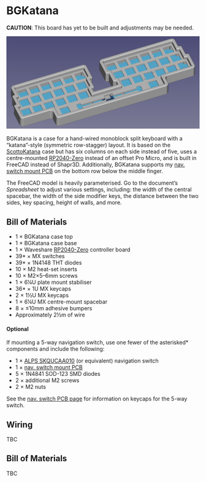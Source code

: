 # BGKatana

**CAUTION**: This board has yet to be built and adjustments may be needed.

![BGKatana Render](Exports/BGKatana-Render.png)

BGKatana is a case for a hand-wired monoblock split keyboard with a “katana”-style
(symmetric row-stagger) layout. It is based on the [ScottoKatana] case but has six
columns on each side instead of five, uses a centre-mounted [RP2040-Zero] instead of an
offset Pro Micro, and is built in FreeCAD instead of Shapr3D. Additionally, BGKatana
supports my [nav. switch mount PCB] on the bottom row below the middle finger.

The FreeCAD model is heavily parameterised. Go to the document’s *Spreadsheet* to adjust
various settings, including: the width of the central spacebar, the width of the side
modifier keys, the distance between the two sides, key spacing, height of walls, and more.

## Bill of Materials

  * 1 × BGKatana case top
  * 1 × BGKatana case base
  * 1 × Waveshare [RP2040-Zero] controller board
  * 39\* × MX switches
  * 39\* × 1N4148 THT diodes
  * 10 × M2 heat-set inserts
  * 10 × M2×5–6mm screws
  * 1 × 6¼U plate mount stabiliser
  * 36\* × 1U MX keycaps
  * 2 × 1½U MX keycaps
  * 1 × 6¼U MX centre-mount spacebar
  * 8 × ≤10mm adhesive bumpers
  * Approximately 2½m of wire

#### Optional

If mounting a 5-way navigation switch, use one fewer of the asterisked\* components and
include the following:

  * 1 × [ALPS SKQUCAA010] (or equivalent) navigation switch
  * 1 × [nav. switch mount PCB]
  * 5 × 1N4841 SOD-123 SMD diodes
  * 2 × additional M2 screws
  * 2 × M2 nuts

See the [nav. switch PCB page][nav-caps] for information on keycaps for the 5-way switch.

## Wiring

TBC

## Bill of Materials

TBC


[ScottoKatana]: https://scottokeebs.com/blogs/keyboards/scottokatana-handwired-keyboard
[RP2040-Zero]: https://www.waveshare.com/rp2040-zero.htm
[nav. switch mount PCB]: https://github.com/bgkendall/nav-switch-mount
[ALPS SKQUCAA010]: https://tech.alpsalpine.com/e/products/detail/SKQUCAA010/
[nav-caps]: https://github.com/bgkendall/nav-switch-mount#keycaps
